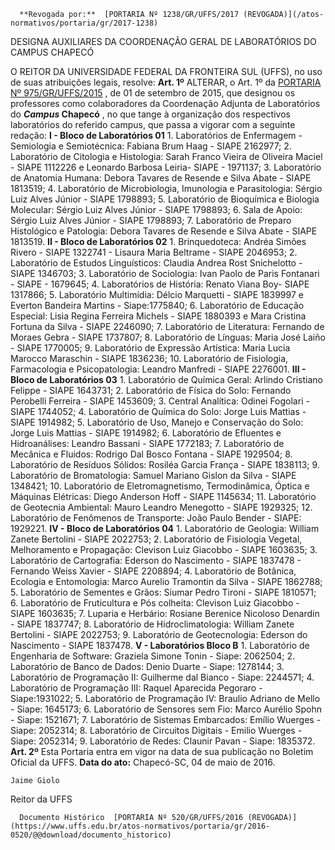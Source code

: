       **Revogada por:**  [PORTARIA Nº 1238/GR/UFFS/2017 (REVOGADA)](/atos-normativos/portaria/gr/2017-1238) 

   DESIGNA AUXILIARES DA COORDENAÇÃO GERAL DE LABORATÓRIOS DO CAMPUS CHAPECÓ  

 O REITOR DA UNIVERSIDADE FEDERAL DA FRONTEIRA SUL (UFFS), no uso de suas atribuições legais, resolve:   **Art. 1º** ALTERAR, o Art. 1º da [PORTARIA Nº 975/GR/UFFS/2015](https://www.uffs.edu.br/atos-normativos/portaria/gr/2015-0975)  , de 01 de setembro de 2015, que designou os professores como colaboradores da Coordenação Adjunta de Laboratórios do  ***Campus* Chapecó** , no que tange à organização dos respectivos laboratórios do referido campus, que passa a vigorar com a seguinte redação: **I - Bloco de Laboratórios 01**  1. Laboratórios de Enfermagem - Semiologia e Semiotécnica: Fabiana Brum Haag - SIAPE 2162977; 2. Laboratório de Citologia e Histologia: Sarah Franco Vieira de Oliveira Maciel - SIAPE 1112226 e Leonardo Barbosa Leiria- SIAPE - 1971137; 3. Laboratório de Anatomia Humana: Debora Tavares de Resende e Silva Abate - SIAPE 1813519; 4. Laboratório de Microbiologia, Imunologia e Parasitologia: Sérgio Luiz Alves Júnior - SIAPE 1798893; 5. Laboratório de Bioquímica e Biologia Molecular: Sérgio Luiz Alves Júnior - SIAPE 1798893; 6. Sala de Apoio: Sérgio Luiz Alves Júnior - SIAPE 1798893; 7. Laboratório de Preparo Histológico e Patologia: Debora Tavares de Resende e Silva Abate - SIAPE 1813519. **II - Bloco de Laboratórios 02**  1. Brinquedoteca: Andréa Simões Rivero - SIAPE 1322741 - Lisaura Maria Beltrame - SIAPE 2046953; 2. Laboratório de Estudos Linguísticos: Claudia Andrea Rost Snichelotto - SIAPE 1346703; 3. Laboratório de Sociologia: Ivan Paolo de Paris Fontanari - SIAPE - 1679645; 4. Laboratórios de História: Renato Viana Boy- SIAPE 1317866; 5. Laboratório Multimídia: Délcio Marquetti - SIAPE 1839997 e Everton Bandeira Martins - Siape:1775840; 6. Laboratório de Educação Especial: Lisia Regina Ferreira Michels - SIAPE 1880393 e Mara Cristina Fortuna da Silva - SIAPE 2246090; 7. Laboratório de Literatura: Fernando de Moraes Gebra - SIAPE 1737807; 8. Laboratório de Línguas: Maria José Laiño - SIAPE 1770005; 9. Laboratório de Expressão Artística: Maria Lucia Marocco Maraschin - SIAPE 1836236; 10. Laboratório de Fisiologia, Farmacologia e Psicopatologia: Leandro Manfredi - SIAPE 2276001. **III - Bloco de Laboratórios 03**  1. Laboratório de Química Geral: Arlindo Cristiano Felippe - SIAPE 1643731; 2. Laboratório de Física do Solo: Fernando Perobelli Ferreira - SIAPE 1453609; 3. Central Analítica: Odinei Fogolari - SIAPE 1744052; 4. Laboratório de Química do Solo: Jorge Luis Mattias - SIAPE 1914982; 5. Laboratório de Uso, Manejo e Conservação do Solo: Jorge Luis Mattias - SIAPE 1914982; 6. Laboratório de Efluentes e Hidroanálises: Leandro Bassani - SIAPE 1772183; 7. Laboratório de Mecânica e Fluidos: Rodrigo Dal Bosco Fontana - SIAPE 1929504; 8. Laboratório de Resíduos Sólidos: Rosiléa Garcia França - SIAPE 1838113; 9. Laboratório de Bromatologia: Samuel Mariano Gislon da Silva - SIAPE 1348421; 10. Laboratório de Eletromagnetismo, Termodinâmica, Óptica e Máquinas Elétricas: Diego Anderson Hoff - SIAPE 1145634; 11. Laboratório de Geotecnia Ambiental: Mauro Leandro Menegotto - SIAPE 1929325; 12. Laboratório de Fenômenos de Transporte: João Paulo Bender - SIAPE: 1929221. **IV - Bloco de Laboratórios 04**  1. Laboratório de Geologia: William Zanete Bertolini - SIAPE 2022753; 2. Laboratório de Fisiologia Vegetal, Melhoramento e Propagação: Clevison Luiz Giacobbo - SIAPE 1603635; 3. Laboratório de Cartografia: Ederson do Nascimento - SIAPE 1837478 - Fernando Weiss Xavier - SIAPE 2208894; 4. Laboratório de Botânica, Ecologia e Entomologia: Marco Aurelio Tramontin da Silva - SIAPE 1862788; 5. Laboratório de Sementes e Grãos: Siumar Pedro Tironi - SIAPE 1810571; 6. Laboratório de Fruticultura e Pós colheita: Clevison Luiz Giacobbo - SIAPE 1603635; 7. Luparia e Herbário: Rosiane Berenice Nicoloso Denardin - SIAPE 1837747; 8. Laboratório de Hidroclimatologia: William Zanete Bertolini - SIAPE 2022753; 9. Laboratório de Geotecnologia: Ederson do Nascimento - SIAPE 1837478. **V - Laboratórios Bloco B**  1. Laboratório de Engenharia de Software: Graziela Simone Tonin - Siape: 2062504; 2. Laboratório de Banco de Dados: Denio Duarte - Siape: 1278144; 3. Laboratório de Programação II: Guilherme dal Bianco - Siape: 2244571; 4. Laboratório de Programação III: Raquel Aparecida Pegoraro - Siape:1931022; 5. Laboratório de Programação IV: Braulio Adriano de Mello - Siape: 1645173; 6. Laboratório de Sensores sem Fio: Marco Aurélio Spohn - Siape: 1521671; 7. Laboratório de Sistemas Embarcados: Emílio Wuerges - Siape: 2052314; 8. Laboratório de Circuitos Digitais - Emilio Wuerges - Siape: 2052314; 9. Laboratório de Redes: Claunir Pavan - Siape: 1835372.   **Art. 2º** Esta Portaria entra em vigor na data de sua publicação no Boletim Oficial da UFFS.      **Data do ato:** Chapecó-SC, 04 de maio de 2016.   
 

    Jaime Giolo   
 Reitor da UFFS 

      Documento Histórico  [PORTARIA Nº 520/GR/UFFS/2016 (REVOGADA)](https://www.uffs.edu.br/atos-normativos/portaria/gr/2016-0520/@@download/documento_historico)     
      